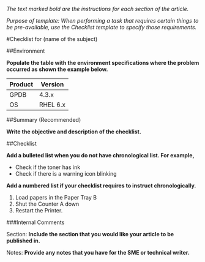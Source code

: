 *The text marked bold are the instructions for each section of the article.*

*Purpose of template: When performing a task that requires certain things to be pre-available, use the Checklist template to specify those requirements.*

#Checklist for (name of the subject)

##Environment

**Populate the table with the environment specifications where the problem occurred as shown the example below.**

Product |	Version
--------|---------
GPDB	| 4.3.x
OS	| RHEL 6.x

##Summary (Recommended)

**Write the objective and description of the checklist.**

##Checklist

**Add a bulleted list when you do not have chronological list. For example,**

*	Check if the toner has ink
*	Check if there is a warning icon blinking

**Add a numbered list if your checklist requires to instruct chronologically.**

1.	Load papers in the Paper Tray B
2.	Shut the Counter A down
3.	Restart the Printer.

###Internal Comments

Section: **Include the section that you would like your article to be published in.**

Notes: **Provide any notes that you have for the SME or technical writer.** 
